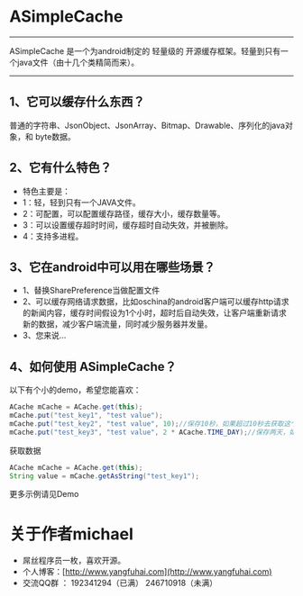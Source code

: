 ASimpleCache
============


----
 ASimpleCache 是一个为android制定的 轻量级的 开源缓存框架。轻量到只有一个java文件（由十几个类精简而来）。


---
## 1、它可以缓存什么东西？
普通的字符串、JsonObject、JsonArray、Bitmap、Drawable、序列化的java对象，和 byte数据。


## 2、它有什么特色？
* 特色主要是：
 *  1：轻，轻到只有一个JAVA文件。
 *  2：可配置，可以配置缓存路径，缓存大小，缓存数量等。
 *  3：可以设置缓存超时时间，缓存超时自动失效，并被删除。
 *  4：支持多进程。

## 3、它在android中可以用在哪些场景？
* 1、替换SharePreference当做配置文件
* 2、可以缓存网络请求数据，比如oschina的android客户端可以缓存http请求的新闻内容，缓存时间假设为1个小时，超时后自动失效，让客户端重新请求新的数据，减少客户端流量，同时减少服务器并发量。
* 3、您来说...


## 4、如何使用 ASimpleCache？
以下有个小的demo，希望您能喜欢：

```java
ACache mCache = ACache.get(this);
mCache.put("test_key1", "test value");
mCache.put("test_key2", "test value", 10);//保存10秒，如果超过10秒去获取这个key，将为null
mCache.put("test_key3", "test value", 2 * ACache.TIME_DAY);//保存两天，如果超过两天去获取这个key，将为null
```
获取数据
```java
ACache mCache = ACache.get(this);
String value = mCache.getAsString("test_key1");
```

更多示例请见Demo

# 关于作者michael
* 屌丝程序员一枚，喜欢开源。
* 个人博客：[http://www.yangfuhai.com](http://www.yangfuhai.com)
* 交流QQ群 ： 192341294（已满） 246710918（未满）


